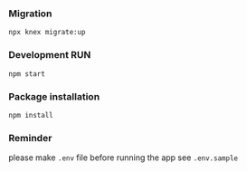 ### Migration

`npx knex migrate:up`

### Development RUN

`npm start`

### Package installation

`npm install`

### Reminder

please make `.env` file before running the app see `.env.sample`
